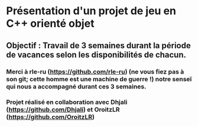 # Présentation d'un projet de jeu en C++ orienté objet

## Objectif : Travail de 3 semaines durant la période de vacances selon les disponibilités de chacun.

### Merci à rle-ru (https://github.com/rle-ru) (ne vous fiez pas à son git; cette homme est une machine de guerre !) notre senseï qui nous a accompagné durant ces 3 semaines.

### Projet réalisé en collaboration avec Dhjali (https://github.com/Dhjali) et OroitzLR (https://github.com/OroitzLR)
